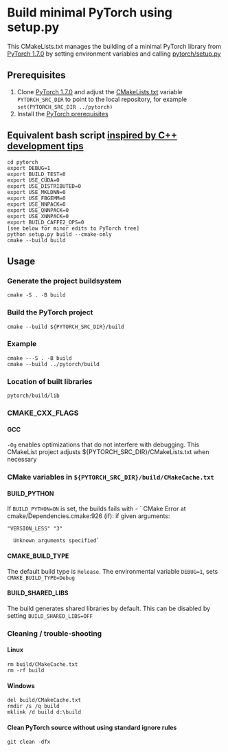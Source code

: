 # Build minimal PyTorch using setup.py
This CMakeLists.txt manages the building of a minimal PyTorch library from [PyTorch 1.7.0](https://github.com/pytorch/pytorch/tree/v1.7.0) by setting environment variables and calling [pytorch/setup.py](https://github.com/pytorch/pytorch/blob/v1.7.0/setup.py)
## Prerequisites
1. Clone [PyTorch 1.7.0](https://github.com/pytorch/pytorch/tree/1.7.0) and adjust the [CMakeLists.txt](CMakeLists.txt) variable `PYTORCH_SRC_DIR` to point to the local repository, for example `set(PYTORCH_SRC_DIR ../pytorch)`
2. Install the [PyTorch prerequisites](https://github.com/pytorch/pytorch/tree/1.7.0#from-source)
## Equivalent bash script [inspired by C++ development tips](https://github.com/pytorch/pytorch/blob/v1.7.0/CONTRIBUTING.md#c-development-tips)
    cd pytorch
    export DEBUG=1
    export BUILD_TEST=0
    export USE_CUDA=0
    export USE_DISTRIBUTED=0
    export USE_MKLDNN=0
    export USE_FBGEMM=0
    export USE_NNPACK=0
    export USE_QNNPACK=0
    export USE_XNNPACK=0
    export BUILD_CAFFE2_OPS=0
    [see below for minor edits to PyTorch tree]
    python setup.py build --cmake-only
    cmake --build build
## Usage
### Generate the project buildsystem
    cmake -S . -B build
### Build the PyTorch project
    cmake --build ${PYTORCH_SRC_DIR}/build
### Example
    cmake ---S . -B build
    cmake --build ../pytorch/build
### Location of built libraries
    pytorch/build/lib
### CMAKE_CXX_FLAGS
#### GCC
`-Og` enables optimizations that do not interfere with debugging. This CMakeList project adjusts ${PYTORCH_SRC_DIR}/CMakeLists.txt when necessary
### CMake variables in `${PYTORCH_SRC_DIR}/build/CMakeCache.txt`
#### BUILD_PYTHON
If `BUILD_PYTHON=ON` is set, the builds fails with -
`    CMake Error at cmake/Dependencies.cmake:926 (if):
      if given arguments:

	"VERSION_LESS" "3"

      Unknown arguments specified`
#### CMAKE_BUILD_TYPE 
The default build type is `Release`. The environmental variable `DEBUG=1`, sets `CMAKE_BUILD_TYPE=Debug`
#### BUILD_SHARED_LIBS
The build generates shared libraries by default. This can be disabled by setting `BUILD_SHARED_LIBS=OFF`
### Cleaning / trouble-shooting
#### Linux
    rm build/CMakeCache.txt
    rm -rf build
#### Windows
    del build/CMakeCache.txt
    rmdir /s /q build
    mklink /d build d:\build
#### Clean PyTorch source without using standard ignore rules
    git clean -dfx
